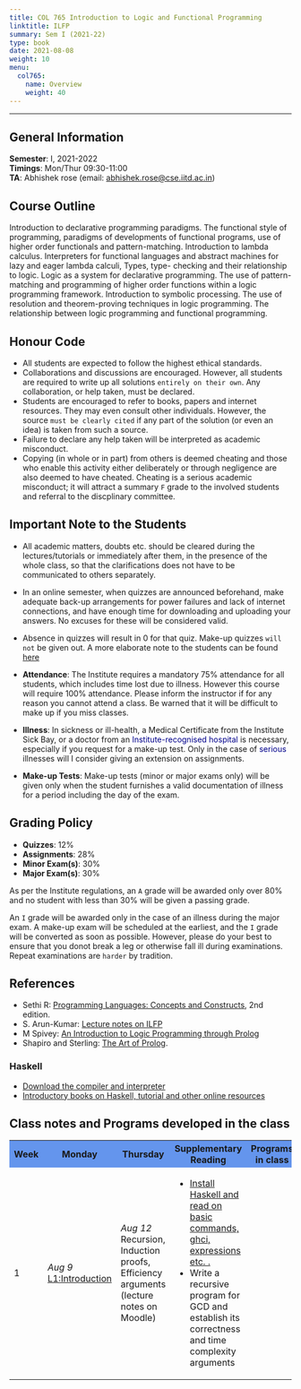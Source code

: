 ```yaml
---
title: COL 765 Introduction to Logic and Functional Programming
linktitle: ILFP
summary: Sem I (2021-22)
type: book
date: 2021-08-08
weight: 10
menu: 
  col765:
    name: Overview
    weight: 40
---
```

---

## General Information

**Semester**: I, 2021-2022<br/>
**Timings**: Mon/Thur 09:30-11:00 <br/>
**TA**: Abhishek rose (email: abhishek.rose@cse.iitd.ac.in)

## Course Outline

Introduction to declarative programming paradigms. The functional style of programming, paradigms of developments of functional programs, use of higher order functionals and pattern-matching. Introduction to lambda calculus. Interpreters for functional languages and abstract machines for lazy and eager lambda calculi, Types, type- checking and their relationship to logic. Logic as a system for declarative programming. The use of pattern-matching and programming of higher order functions within a logic programming framework. Introduction to symbolic processing. The use of resolution and theorem-proving techniques in logic programming. The relationship between logic programming and functional programming.

## Honour Code

- All students are expected to follow the highest ethical standards.
- Collaborations and discussions are encouraged. However, all students are required to write up all solutions ``entirely on their own``. Any collaboration, or help taken, must be declared.
- Students are encouraged to refer to books, papers and internet resources. They may even consult other individuals. However, the source ``must be clearly cited`` if any part of the solution (or even an idea) is taken from such a source.
- Failure to declare any help taken will be interpreted as academic misconduct.
- Copying (in whole or in part) from others is deemed cheating and those who enable this activity either deliberately or through negligence are also deemed to have cheated. Cheating is a serious academic misconduct; it will attract a summary ``F`` grade to the involved students and referral to the discplinary committee. 

## Important Note to the Students

- All academic matters, doubts etc. should be cleared during the lectures/tutorials or immediately after them, in the presence of the whole class, so that the clarifications does not have to be communicated to others separately. 
- In an online semester, when quizzes are announced beforehand, make adequate back-up arrangements for power failures and lack of internet connections, and have enough time for downloading and uploading your answers. No excuses for these will be considered valid.
- Absence in quizzes will result in 0 for that quiz. Make-up quizzes ``will not`` be given out.
A more elaborate note to the students can be found [here](https://www.cse.iitd.ac.in/~sak/courses/general.html)

- **Attendance**: The Institute requires a mandatory 75% attendance for all students, which includes time lost due to illness. However this course will require 100% attendance. Please inform the instructor if for any reason you cannot attend a class. Be warned that it will be difficult to make up if you miss classes.

- **Illness**: In sickness or ill-health, a Medical Certificate from the Institute Sick Bay, or a doctor from an <span style="color:DarkBlue">Institute-recognised hospital</span> is necessary, especially if you request for a make-up test. Only in the case of <span style="color:DarkBlue">serious</span> illnesses will I consider giving an extension on assignments.

- **Make-up Tests**: Make-up tests (minor or major exams only) will be given only when the student furnishes a valid documentation of illness for a period including the day of the exam.

## Grading Policy

- **Quizzes**: 12\% 
- **Assignments**: 28\%
- **Minor Exam(s)**: 30\%
- **Major Exam(s)**: 30\%

As per the Institute regulations, an ``A`` grade will be awarded only over 80% and no student with less than 30% will be given a passing grade.

An ``I`` grade will be awarded only in the case of an illness during the major exam. A make-up exam will be scheduled at the earliest, and the ``I`` grade will be converted as soon as possible. However, please do your best to ensure that you donot break a leg or otherwise fall ill during examinations. Repeat examinations are ``harder`` by tradition.

## References

- Sethi R: [Programming Languages: Concepts and Constructs](https://www.pearson.com/us/higher-education/program/Sethi-Programming-Languages-Concepts-and-Constructs-2nd-Edition/PGM2813051.html), 2nd edition.
- S. Arun-Kumar: [Lecture notes on ILFP](https://www.cse.iitd.ac.in/~sak/courses/ilfp/ilfp.pdf) 
- M Spivey: [An Introduction to Logic Programming through Prolog](https://spivey.oriel.ox.ac.uk/corner/An_introduction_to_logic_programming_through_Prolog)
- Shapiro and Sterling: [The Art of Prolog](https://mitpress.mit.edu/books/art-prolog-second-edition). 

### Haskell 

- [Download the compiler and interpreter](https://www.haskell.org/downloads/)
- [Introductory books on Haskell, tutorial and other online resources](https://www.haskell.org/documentation/)

## Class notes and Programs developed in the class

<table class="fixed">
    <col width="100px" />
    <col width="300px" />
    <col width="300px" />
    <col width="200px" />
    <col width="200px" />
<tr bgcolor=CornflowerBlue>
 <th> Week</th>
  <th>Monday</th>
  <th>Thursday</th>
  <th> Supplementary Reading </th>
  <th> Programs in class</th>
</tr>
<tr>
  <td> 1 </td>
  <td><i>Aug 9</i><br><a href="/col765-classnotes/l1.pdf" target="_blank"> L1:Introduction </a><br></td>
  <td><i>Aug 12</i><br> Recursion, Induction proofs, Efficiency arguments (lecture notes on Moodle) </td>
  <td> 
  <ul>
  <li> <a href="https://www.haskell.org/documentation/" target="_blank">Install Haskell and read on basic commands, ghci, expressions etc. .</a> </li>
  <li> Write a recursive program for GCD and establish its correctness and time complexity arguments </li>
  </ul></td>
  <td> </td>
</tr>
</table>